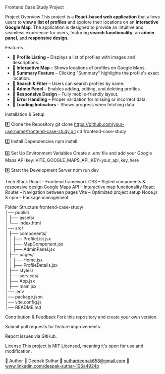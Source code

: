 Frontend Case Study Project

Project Overview
This project is a **React-based web application** that allows users to **view a list of profiles** and explore their locations on an **interactive Google Map**. The application is designed to provide an intuitive and seamless experience for users, featuring **search functionality**, an **admin panel**, and **responsive design**.

Features
- 🔹 **Profile Listing** – Displays a list of profiles with images and descriptions.
- 🔹 **Interactive Map** – Shows locations of profiles on Google Maps.
- 🔹 **Summary Feature** – Clicking "Summary" highlights the profile's exact location.
- 🔹 **Search & Filter** – Users can search profiles by name.
- 🔹 **Admin Panel** – Enables adding, editing, and deleting profiles.
- 🔹 **Responsive Design** – Fully mobile-friendly layout.
- 🔹 **Error Handling** – Proper validation for missing or incorrect data.
- 🔹 **Loading Indicators** – Shows progress when fetching data.

Installation & Setup

1️⃣ Clone the Repository
git clone https://github.com/your-username/frontend-case-study.git
cd frontend-case-study

2️⃣ Install Dependencies
npm install

3️⃣ Set Up Environment Variables
Create a .env file and add your Google Maps API key:
VITE_GOOGLE_MAPS_API_KEY=your_api_key_here

4️⃣ Start the Development Server
npm run dev

Tech Stack
React – Frontend framework
CSS – Styled components & responsive design
Google Maps API – Interactive map functionality
React Router – Navigation between pages
Vite – Optimized project setup
Node.js & npm – Package management

Folder Structure
frontend-case-study/  
│── public/            
│   ├── assets/        
│   └── index.html     
│── src/               
│   ├── components/    
│   │   ├── ProfileList.jsx   
│   │   ├── MapComponent.jsx  
│   │   ├── AdminPanel.jsx    
│   ├── pages/         
│   │   ├── Home.jsx        
│   │   ├── ProfileDetails.jsx  
│   ├── styles/       
│   ├── services/     
│   ├── App.jsx        
│   ├── main.jsx       
│── .env               
│── package.json       
│── vite.config.js     
│── README.md          

Contribution & Feedback
Fork this repository and create your own version.

Submit pull requests for feature improvements.

Report issues via GitHub.

License
This project is MIT Licensed, meaning it's open for use and modification.

🧠 Author
👤 Deepak Suthar
📧 suthardeepak658@gmail.com
🔗 www.linkedin.com/deepak-suthar-106a4924b